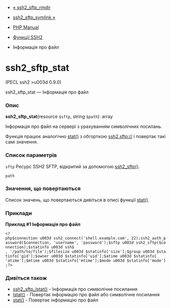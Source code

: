 - [« ssh2_sftp_rmdir](function.ssh2-sftp-rmdir.md)
- [ssh2_sftp_symlink »](function.ssh2-sftp-symlink.md)

- [PHP Manual](index.md)
- [Функції SSH2](ref.ssh2.md)
- Інформація про файл

# ssh2_sftp_stat

(PECL ssh2 \>u003d 0.9.0)

ssh2_sftp_stat — Інформація про файл

### Опис

**ssh2_sftp_stat**(resource `$sftp`, string `$path`): array

Інформація про файл на сервері з урахуванням символічних посилань.

Функція працює аналогічно [stat()](function.stat.md) з обгорткою
[ssh2.sftp://](wrappers.ssh2.md) і повертає такі самі значення.

### Список параметрів

`sftp`
Ресурс SSH2 SFTP, відкритий за допомогою
[ssh2_sftp()](function.ssh2-sftp.md).

`path`

### Значення, що повертаються

Список значень, що повертаються дивіться в описі функції
[stat()](function.stat.md).

### Приклади

**Приклад #1 Інформація про файл**

` <?php$connection u003d ssh2_connect('shell.example.com', 22);ssh2_auth_password($connection, 'username', 'password');$sftp u003d ssh2_sftp($connection);$statinfo u003d ssh$ , '/path/to/file');$filesize u003d $statinfo['size'];$group u003d $statinfo['gid'];$owner u003d $statinfo['uid'];$atime u003d $statinfo[ 'atime'];$mtime u003d $statinfo['mtime'];$mode u003d $statinfo['mode'];?> `

### Дивіться також

- [ssh2_sftp_lstat()](function.ssh2-sftp-lstat.md) - Інформація про
символічне посилання
- [lstat()](function.lstat.md) - Повертає інформацію про файл або
символічне посилання
- [stat()](function.stat.md) - Повертає інформацію про файл
